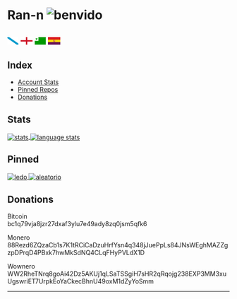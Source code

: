 # Ran-n <img src="media/emojis/saúdo.gif" width="28" alt="benvido" title="Benvido">

[<img src="media/bandeiras/gz-0.svg" width="25" alt="galego" title="Galego">](doc/readme_idiomas/readme_gz.md#Índice)
[<img src="media/bandeiras/en-0.svg" width="27" alt="english" title="English">](doc/readme_idiomas/readme_en.md#Index)
[<img src="media/bandeiras/eo-0.svg" width="25" alt="esperanto" title="Esperanto">](doc/readme_idiomas/readme_eo.md#Indekso)
[<img src="media/bandeiras/cas-0.svg" width="28" alt="castellano" title="Castellano">](doc/readme_idiomas/readme_cas.md#Índice)
---

## Index
- [Account Stats](README.md#stats)
- [Pinned Repos](README.md#pinned)
- [Donations](README.md#donations)

## Stats
<a href="https://github-readme-stats.vercel.app/api?username=ran-n&theme=dark&show_icons=true&include_all_commits=true">
  <img align="center" width="400" src="https://github-readme-stats.vercel.app/api?username=ran-n&theme=dark&show_icons=true&include_all_commits=true" alt="stats" title="Stats"/>
</a>
<a href="https://github-readme-stats.vercel.app/api/top-langs/?username=ran-n&theme=dark&layout=compact">
  <img align="center" width="334" src="https://github-readme-stats.vercel.app/api/top-langs/?username=ran-n&theme=dark&layout=compact" alt="language stats" title="Language Stats"/>
</a>

## Pinned
<a href="https://github-readme-stats.vercel.app/api/pin/?username=ran-n&repo=ledo&theme=dark">
  <img align="center" width="370" src="https://github-readme-stats.vercel.app/api/pin/?username=ran-n&repo=ledo&theme=dark" alt="ledo" title="Ledo"/>
</a>
<a href="https://github-readme-stats.vercel.app/api/pin/?username=ran-n&repo=aleatorio&theme=dark">
  <img align="center" width="400" src="https://github-readme-stats.vercel.app/api/pin/?username=ran-n&repo=aleatorio&theme=dark" alt="aleatorio" title="Aleatorio"/>
</a>

## Donations

Bitcoin  
bc1q79vja8jzr27dxaf3ylu7e49ady8zq0jsm5qfk6  

Monero  
88Rezd6ZQzaCb1s7K1tRCiCaDzuHrfYsn4q348jJuePpLs84JNsWEghMAZZgzpDPrqD4PBxk7hwMkSdNQ4CLqFHyPVLdX1D  

Wownero  
WW2RheTNrq8goAi42Dz5AKUj1qLSaTSSgiH7sHR2qRqojg238EXP3MM3xuUgswriET7UrpkEoYaCkecBhnU49oxM1dZyYoSmm

---

<!---
## Orixinal
- 👋 Hi, I’m @Ran-n
- 👀 I’m interested in ...
- 🌱 I’m currently learning ...
- 💞️ I’m looking to collaborate on ...
- 📫 How to reach me ...

Ran-n/Ran-n is a ✨ special ✨ repository because its `README.md` (this file) appears on your GitHub profile.
You can click the Preview link to take a look at your changes.
--->
